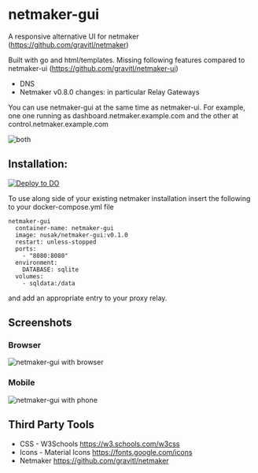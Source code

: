 # netmaker-gui
A responsive alternative UI for netmaker (https://github.com/gravitl/netmaker)

Built with go and html/templates.
Missing following features compared to netmaker-ui (https://github.com/gravitl/netmaker-ui)
- DNS
- Netmaker v0.8.0 changes: in particular Relay Gateways 

You can use netmaker-gui at the same time as netmaker-ui. For example, one one running as dashboard.netmaker.example.com and the other at control.netmaker.example.com

![both](https://github.com/mattkasun/netmaker-gui/raw/develop/screenshots/netmaker-gui-ui.png "GUI and UI")


## Installation:
[![Deploy to DO](https://www.deploytodo.com/do-btn-blue.svg)](https://cloud.digitalocean.com/apps/new?repo=https://github.com/mattkasun/netmaker-gue/tree/develop)

To use along side of your existing netmaker installation insert the following to your docker-compose.yml file

```
netmaker-gui
  container-name: netmaker-gui
  image: nusak/netmaker-gui:v0.1.0
  restart: unless-stopped
  ports:
    - "8080:8080"
  environment:
    DATABASE: sqlite
  volumes:
    - sqldata:/data
```

and add an appropriate entry to your proxy relay.

## Screenshots
### Browser
![netmaker-gui with browser](https://github.com/mattkasun/netmaker-gui/raw/develop/screenshots/netmaker-gui-browser.png "Netmaker-GUI with Browser")

### Mobile
![netmaker-gui with phone](https://github.com/mattkasun/netmaker-gui/raw/develop/screenshots/netmaker-gui-phone.png "Netmaker-GUI with Phone")

## Third Party Tools
- CSS - W3Schools https://w3.schools.com/w3css
- Icons - Material Icons https://fonts.google.com/icons
- Netmaker https://github.com/gravitl/netmaker
